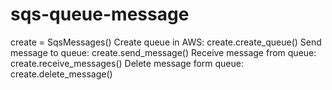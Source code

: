 # sqs-queue-message

create = SqsMessages()
Create queue in AWS: create.create_queue()
Send message to queue: create.send_message()
Receive message from queue: create.receive_messages()
Delete message form queue: create.delete_message()
